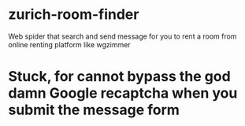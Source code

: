 # zurich-room-finder
Web spider that search and send message for you to rent a room from online renting platform like wgzimmer

# Stuck, for cannot bypass the god damn Google recaptcha when you submit the message form

